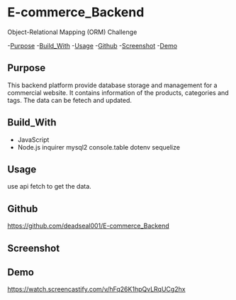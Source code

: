# E-commerce_Backend

Object-Relational Mapping (ORM) Challenge

-[Purpose](#Purpose) -[Build_With](#Build_With) -[Usage](#Usage) -[Github](#Github) -[Screenshot](#Screenshot) -[Demo](#Demo)

## Purpose

This backend platform provide database storage and management for a commercial website. It contains information of the products, categories and tags. The data can be fetech and updated.

## Build_With

- JavaScript
- Node.js
  inquirer
  mysql2
  console.table
  dotenv
  sequelize

## Usage

use api fetch to get the data.

## Github

https://github.com/deadseal001/E-commerce_Backend

## Screenshot

## Demo

https://watch.screencastify.com/v/hFq26K1hpQvLRqUCg2hx
